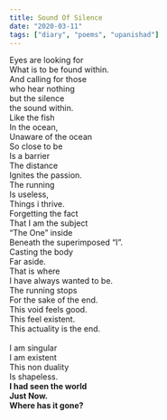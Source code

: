 ```yaml
---
title: Sound Of Silence
date: "2020-03-11"
tags: ["diary", "poems", "upanishad"]
---
```


Eyes are looking for </br>
What is to be found within.</br>
And calling for those</br>
who hear nothing</br>
but the silence</br>
the sound within.</br>
Like the fish</br>
In the ocean,</br>
Unaware of the ocean</br>
So close to be</br>
Is a barrier </br>
The distance</br>
Ignites the passion.</br>
The running</br>
Is useless,</br>
Things i thrive.</br>
Forgetting the fact</br>
That I am the subject</br>
“The One” inside</br>
Beneath the superimposed “I”.</br>
Casting the body</br>
Far aside.</br>
That is where </br>
I have always wanted to be.</br>
The running stops</br>
For the sake of the end.</br>
This void feels good.</br>
This feel existent.</br>
This actuality is the end.</br>
</br>
I am singular</br>
I am existent</br>
This non duality </br>
Is shapeless.</br>
**I had seen the world</br>
Just Now.</br>
Where has it gone?</br>**
